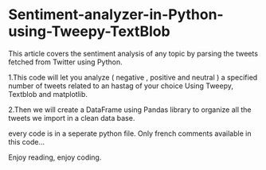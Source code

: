 # Sentiment-analyzer-in-Python-using-Tweepy-TextBlob
This article covers the sentiment analysis of any topic by parsing the tweets fetched from Twitter using Python.

1.This code will let you analyze ( negative , positive and neutral ) a specified number of tweets related to an hastag of your choice 
Using Tweepy, Textblob and matplotlib.

2.Then we will create a DataFrame using Pandas library to organize all the tweets we import in a clean data base.

every code is in a seperate python file.
Only french comments available in this code...

Enjoy reading, enjoy coding.
